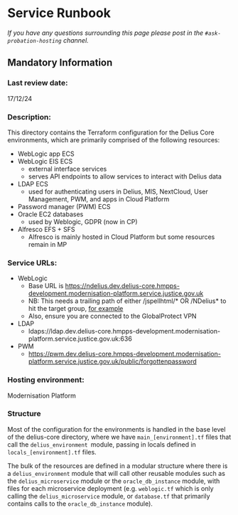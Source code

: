 # Service Runbook

  

<!-- This is a template that should be populated by the development team when moving to the modernisation platform, but also reviewed and kept up to date.

To ensure that people looking at your runbook can get the information they need quickly, your runbook should be short but clear. Throughout, only use acronyms if you’re confident that someone who has just been woken up at 3am would understand them. -->

  

_If you have any questions surrounding this page please post in the `#ask-probation-hosting` channel._

  

## Mandatory Information

  

### **Last review date:**

  17/12/24

<!-- Adding the last date this page was reviewed, with any accompanying information -->

  

### **Description:**
This directory contains the Terraform configuration for the Delius Core environments, which are primarily comprised of the following resources:

* WebLogic app ECS
* WebLogic EIS ECS
	* external interface services
	* serves API endpoints to allow services to interact with Delius data
* LDAP ECS
	* used for authenticating users in Delius, MIS, NextCloud, User Management, PWM, and apps in Cloud Platform
* Password manager (PWM) ECS
* Oracle EC2 databases
	* used by Weblogic, GDPR (now in CP)
* Alfresco EFS + SFS
	* Alfresco is mainly hosted in Cloud Platform but some resources remain in MP


<!-- A short (less than 50 word) description of what your service does, and who it’s for.-->

  

### **Service URLs:**

* WebLogic
	* Base URL is https://ndelius.dev.delius-core.hmpps-development.modernisation-platform.service.justice.gov.uk
	* NB: This needs a trailing path of either /jspellhtml/* OR /NDelius* to hit the target group, [for example](https://ndelius.dev.delius-core.hmpps-development.modernisation-platform.service.justice.gov.uk/NDelius-war/delius/JSP/auth/login.xhtml)
	* Also, ensure you are connected to the GlobalProtect VPN
* LDAP
	* ldaps://ldap.dev.delius-core.hmpps-development.modernisation-platform.service.justice.gov.uk:636
* PWM
	* https://pwm.dev.delius-core.hmpps-development.modernisation-platform.service.justice.gov.uk/public/forgottenpassword


<!-- The URL(s) of the service’s production environment, and test environments if possible-->



### **Hosting environment:**

  

Modernisation Platform

  

<!-- If your service is hosted on another MOJ team’s infrastructure, link to their runbook. If your service has another arrangement or runs its own infrastructure, you should list the supplier of that infrastructure (ideally linking to your account’s login page) and describe, simply and briefly, how to raise an issue with them. -->

### Structure

Most of the configuration for the environments is handled in the base level of the delius-core directory, where we have `main_[environment].tf` files that call the `delius_environment `module, passing in locals defined in `locals_[environment].tf` files.

The bulk of the resources are defined in a modular structure where there is a `delius_environment` module that will call other reusable modules such as the `delius_microservice` module or the `oracle_db_instance` module, with files for each microservice deployment (e.g. `weblogic.tf` which is only calling the `delius_microservice` module, or `database.tf` that primarily contains calls to the `oracle_db_instance` module).
